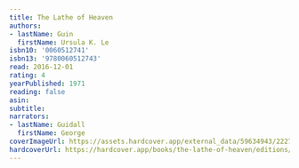 ```yaml
---
title: The Lathe of Heaven
authors:
- lastName: Guin
  firstName: Ursula K. Le
isbn10: '0060512741'
isbn13: '9780060512743'
read: 2016-12-01
rating: 4
yearPublished: 1971
reading: false
asin:
subtitle:
narrators:
- lastName: Guidall
  firstName: George
coverImageUrl: https://assets.hardcover.app/external_data/59634943/2227040a16099237a2e1ca934f4d5fed905e0933.jpeg
hardcoverUrl: https://hardcover.app/books/the-lathe-of-heaven/editions/8723971
---
```

